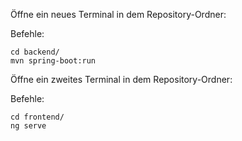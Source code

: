 Öffne ein neues Terminal in dem Repository-Ordner:

Befehle:
		
  	cd backend/	
  	mvn spring-boot:run

Öffne ein zweites Terminal in dem Repository-Ordner: 
	
Befehle:
		
  	cd frontend/
	ng serve

